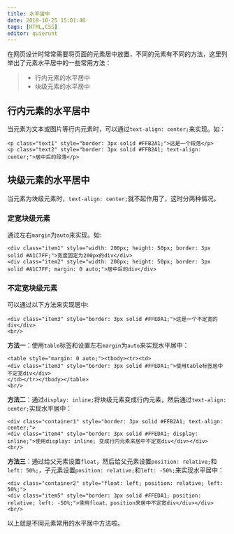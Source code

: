 ```yaml
---
title: 水平居中
date: 2018-10-25 15:01:48
tags: [HTML,CSS]
editor: quierunt
---
```

在网页设计时常常需要将页面的元素居中放置，不同的元素有不同的方法，这里列举出了元素水平居中的一些常用方法：

> * 行内元素的水平居中
> * 块级元素的水平居中

## 行内元素的水平居中

当元素为文本或图片等行内元素时，可以通过`text-align: center;`来实现。如：

```
<p class="text1" style="border: 3px solid #FFB2A1;">这是一个段落</p>
<p class="text2" style="border: 3px solid #FFB2A1; text-align: center;">居中后的段落</p>
```

## 块级元素的水平居中

当元素为块级元素时，`text-align: center;`就不起作用了，这时分两种情况。

### 定宽块级元素
通过左右`margin`为`auto`来实现。如:

```
<div class="item1" style="width: 200px; height: 50px; border: 3px solid #A1C7FF;">宽度固定为200px的div</div>
<div class="item2" style="width: 200px; height: 50px; border: 3px solid #A1C7FF; margin: 0 auto;">居中后的div</div>
```

### 不定宽块级元素
可以通过以下方法来实现居中:

```
<div class="item3" style="border: 3px solid #FFEDA1;">这是一个不定宽的div</div>
<br/>
```

**方法一**：使用`table`标签和设置左右`margin`为`auto`来实现水平居中：

```
<table style="margin: 0 auto;"><tbody><tr><td>
<div class="item3" style="border: 3px solid #FFEDA1;">使用table标签居中不定宽div</div>
</td></tr></tbody></table>
<br/>
```

**方法二**：通过`display: inline;`将块级元素变成行内元素，然后通过`text-align: center;`实现水平居中：

```
<div class="container1" style="border: 3px solid #FFB2A1; text-align: center;">
<div class="item4" style="border: 3px solid #FFEDA1; display: inline;">使用display: inline; 变成行内元素来居中不定宽div</div></div>
<br/>
```

**方法三**：通过给父元素设置`float`，然后给父元素设置`position: relative;`和`left: 50%;`，子元素设置`position: relative;`和`left: -50%;`来实现水平居中：

```
<div class="container2" style="float: left; position: relative; left: 50%;">
<div class="item5" style="border: 3px solid #FFEDA1; position: relative; left: -50%;">使用float、position来居中不定宽div</div></div>
<br/>
```

以上就是不同元素常用的水平居中方法啦。